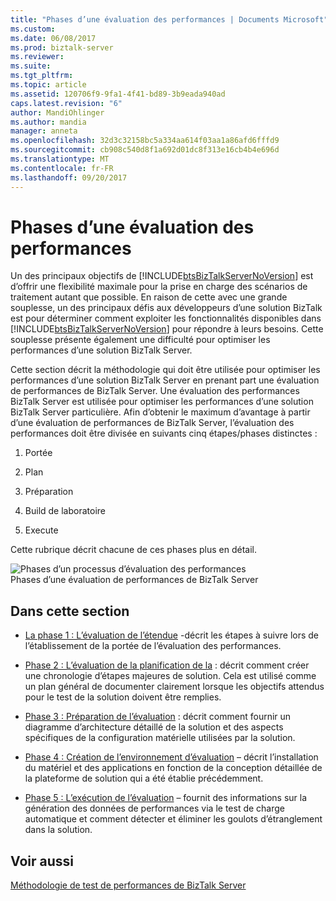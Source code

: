 ```yaml
---
title: "Phases d’une évaluation des performances | Documents Microsoft"
ms.custom: 
ms.date: 06/08/2017
ms.prod: biztalk-server
ms.reviewer: 
ms.suite: 
ms.tgt_pltfrm: 
ms.topic: article
ms.assetid: 120706f9-9fa1-4f41-bd89-3b9eada940ad
caps.latest.revision: "6"
author: MandiOhlinger
ms.author: mandia
manager: anneta
ms.openlocfilehash: 32d3c32158bc5a334aa614f03aa1a86afd6fffd9
ms.sourcegitcommit: cb908c540d8f1a692d01dc8f313e16cb4b4e696d
ms.translationtype: MT
ms.contentlocale: fr-FR
ms.lasthandoff: 09/20/2017
---
```

# <a name="phases-of-a-performance-assessment"></a>Phases d’une évaluation des performances
Un des principaux objectifs de [!INCLUDE[btsBizTalkServerNoVersion](../includes/btsbiztalkservernoversion-md.md)] est d’offrir une flexibilité maximale pour la prise en charge des scénarios de traitement autant que possible. En raison de cette avec une grande souplesse, un des principaux défis aux développeurs d’une solution BizTalk est pour déterminer comment exploiter les fonctionnalités disponibles dans [!INCLUDE[btsBizTalkServerNoVersion](../includes/btsbiztalkservernoversion-md.md)] pour répondre à leurs besoins. Cette souplesse présente également une difficulté pour optimiser les performances d’une solution BizTalk Server.  
  
 Cette section décrit la méthodologie qui doit être utilisée pour optimiser les performances d’une solution BizTalk Server en prenant part une évaluation de performances de BizTalk Server. Une évaluation des performances BizTalk Server est utilisée pour optimiser les performances d’une solution BizTalk Server particulière. Afin d’obtenir le maximum d’avantage à partir d’une évaluation de performances de BizTalk Server, l’évaluation des performances doit être divisée en suivants cinq étapes/phases distinctes :  
  
1.  Portée  
  
2.  Plan  
  
3.  Préparation  
  
4.  Build de laboratoire  
  
5.  Execute  
  
 Cette rubrique décrit chacune de ces phases plus en détail.  
  
 ![Phases d’un processus d’évaluation des performances](../technical-guides/media/assessmentprocess.gif "AssessmentProcess")  
Phases d’une évaluation de performances de BizTalk Server  
  
## <a name="in-this-section"></a>Dans cette section  
  
-   [La phase 1 : L’évaluation de l’étendue](../technical-guides/phase-1-scoping-the-assessment.md) -décrit les étapes à suivre lors de l’établissement de la portée de l’évaluation des performances.  
  
-   [Phase 2 : L’évaluation de la planification de la](../technical-guides/phase-2-planning-the-assessment.md) : décrit comment créer une chronologie d’étapes majeures de solution. Cela est utilisé comme un plan général de documenter clairement lorsque les objectifs attendus pour le test de la solution doivent être remplies.  
  
-   [Phase 3 : Préparation de l’évaluation](../technical-guides/phase-3-preparing-for-the-assessment.md) : décrit comment fournir un diagramme d’architecture détaillé de la solution et des aspects spécifiques de la configuration matérielle utilisées par la solution.  
  
-   [Phase 4 : Création de l’environnement d’évaluation](../technical-guides/phase-4-building-the-assessment-environment.md) – décrit l’installation du matériel et des applications en fonction de la conception détaillée de la plateforme de solution qui a été établie précédemment.  
  
-   [Phase 5 : L’exécution de l’évaluation](../technical-guides/phase-5-executing-the-assessment.md) – fournit des informations sur la génération des données de performances via le test de charge automatique et comment détecter et éliminer les goulots d’étranglement dans la solution.  
  
## <a name="see-also"></a>Voir aussi  
 [Méthodologie de test de performances de BizTalk Server](../technical-guides/biztalk-server-performance-testing-methodology.md)